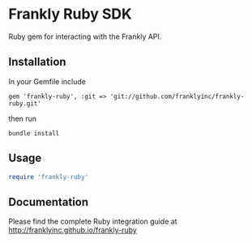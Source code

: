 Frankly Ruby SDK
============

Ruby gem for interacting with the Frankly API.


Installation
------------


In your Gemfile include
```
gem 'frankly-ruby', :git => 'git://github.com/franklyinc/frankly-ruby.git'
```
then run
```
bundle install
```


Usage
-----

```ruby
require 'frankly-ruby'
```


Documentation
-------------

Please find the complete Ruby integration guide at <a>http://franklyinc.github.io/frankly-ruby</a>
